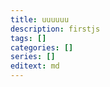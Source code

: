 ```yaml
---
title: uuuuuu
description: firstjs
tags: []
categories: []
series: []
editext: md
---
```

<!--more-->

<script>
  document.write("hello, javascript")
</script>  